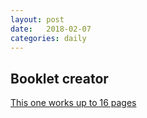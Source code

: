 ```yaml
---
layout: post
date:   2018-02-07
categories: daily
---
```


## Booklet creator

[This one works up to 16 pages](https://www.macupdate.com/app/mac/36375/bookletcreator/download)
